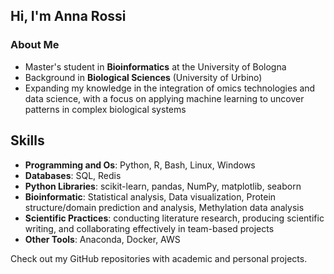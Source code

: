 ## Hi, I'm Anna Rossi 

### About Me 

- Master's student in **Bioinformatics** at the University of Bologna  
- Background in **Biological Sciences** (University of Urbino)
- Expanding my knowledge in the integration of omics technologies and data science, with a focus on applying machine learning to uncover patterns in complex biological systems

## Skills 

- **Programming and Os**: Python, R, Bash, Linux, Windows
- **Databases**: SQL, Redis
- **Python Libraries**: scikit-learn, pandas, NumPy, matplotlib, seaborn
- **Bioinformatic**: Statistical analysis, Data visualization, Protein structure/domain prediction and analysis, Methylation data analysis
- **Scientific Practices**: conducting literature research, producing scientific writing, and collaborating effectively in team-based projects
- **Other Tools**: Anaconda, Docker, AWS

Check out my GitHub repositories with academic and personal projects. 

